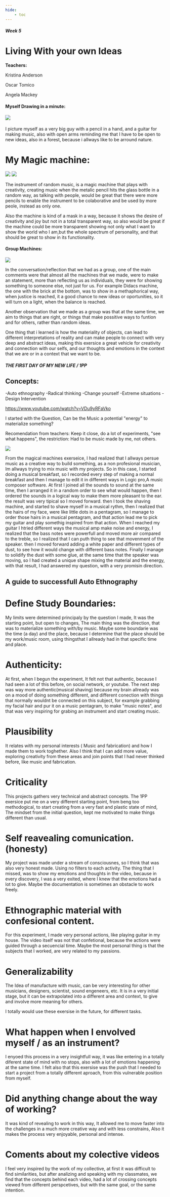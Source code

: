 ```yaml
---
hide:
    - toc
---
```


##### Week 5

# Living With your own Ideas

**Teachers:**

Kristina Anderson

Oscar Tomico

Angela Mackey


#### Myself Drawing in a minute:

#### ![](../images/Postit.jpg)

I picture myself as a very big guy with a pencil in a hand, and a guitar for making music, also with open arms reminding me that I have to be open to new ideas, also in a forest, because i allways like to be arround nature.

# My Magic machine:

![](../images/LOI2.jpg)
![](../images/LOI3.jpg)

The instrument of random music, is a magic machine that plays with creativity, creating music when the metalic pencil hits the glass bottle in a random way, as talking with people, would be great that there were more pencils to enable the instrument to be colaborative and be used by more peole, instead as only one.

Also the machine is kind of a mask in a way, because it shows the desire of creativity and joy but not in a total transparent way, so also would be great if the machine could be more transparent showing not only what I want to show the world who I am,but the whole spectrum of personality, and that should be great to show in its functionality.



#### Group Machines:

![](../images/LOI4.JPG)


In the conversation/reflection that we had as a group, one of the main comments were that almost all the machines that we made, were to make an statement, more than reflecting us as individuals, they were for showing something to someone else, not just for us. For example Didacs machine, the one with the brick at the bottom, was to show in a methaphorical way, when justice is reached, it a good chance to new ideas or oportunities, so it will turn on a light, when the balance is reached.

Another observation that we made as a group was that at the same time, we aim to things that are right, or things that make possitive ways to funtion and for others, rather than random ideas.

One thing that i learned is how the materiality of objects, can lead to different interpretations of reality and can make people to connect with very deep and abstract ideas, making this exersice a great vehicle for creativity and connection with our selfs, and our thoughts and emotions in the context that we are or in a context that we want to be.

##### THE FIRST DAY OF MY NEW LIFE / 1PP 

## Concepts:

-Auto ethnography
-Radical thinking
-Change yourself
-Extreme situations
-Design Intervention

<a>https://www.youtube.com/watch?v=VDu9yRFaVko</a> 

I started with the Question, Can be the Music a potential "energy" to materialize something?

Recomendation from teachers: 
Keep it close, do a lot of experiments, "see what happens", the restriction: Had to be music made by me, not others.


![](../images/1PP.png)

From the magical machines exerseice, I had realized that I allways persue music as a creative way to build something, as a non profesional musician, Im allways trying to mix music with my projects. So in this case, I started doing a musical breakfast, so I recorded every step of making a normal breakfast and then I manage to edit it in different ways in Logic pro,A music composer software. At first I joined all the sounds to sound at the same time, then I arranged it in a random order to see what would happen, then I ordered the sounds in a logical way to make them more pleasant to the ear. the result was very tipical so I moved forward. then I took the shaving machine, and started to shave myself in a musical rythm, then I realized that the hairs of my face, were like little dots in a pentagram, so I manage to order those hairs in a musical pentagram, and that action lead me to pick my guitar and play somethig inspired from that action. When I reached my guitar I htried different ways the musical amp make noise and energy, I realized that the bass notes were powerfull and moved more air compared to the treble, so I realized that I can puth thing to see that movenment of the speaker. then I moved forward adding a white paper and different types of dust, to see how it would change with different bass notes. Finally I manage to solidify the dust with some glue, at the same time that the speaker was moving, so I had created a unique shape mixing the material and the energy, with that result, I had answered my question, with a very promisin direction. 


## A guide to successfull Auto Ethnography 

# Define Study Boundaries:

My limits were determined principaly by the question I made, It was the starting point, but open to changes, The main thing was the direction, that was to materialize something with/by music. Maybe some boundarie was the time (a day) and the place, because I determine that the place should be my work/music room, using thingsthat I allready had in that specific time and place.

# Authenticity:

At first, when I begun the experiment, It felt not that authentic, because I had seen a lot of this before, on social network, or youtube. The next step was way more authentic(musical shaving) because my brain allready was on a mood of doing something different, and different conection with things that normally wouldnt be connected on this subject, for example grabbing my facial hair and pur it on a music pentagram, to make "music notes", and that was very inspiring for grabing an instrument and start creating music.

# Plausibility

It relates with my personal interests ( Music and fabrication) and how I made them to work toghether. Also I think that I can add more value, exploring creativity from these areas and join points that I had never thinked before, like music and fabrication.

# Criticality

This projects gathers very technical and abstract concepts. The 1PP exersice put me on a very different starting point, from beng too methodogical, to start creating from a very fast and plastic state of mind, The mindset from the initial question, kept me motivated to make things different than usual.

# Self reavealing comunication. (honesty)

My project was made under a stream of consciousnes, so I think that was also very honest made. Using no filters to each activity. The thing that I missed, was to show my emotions and thoughts in the video, because in every discovery, I was a very exited, where I knew that the emotions had a lot to give. Maybe the documentation is sometimes an obstacle to work freely.

# Ethnographic material with confesional content.

For this experiment, I made very personal actions, like playing guitar in my house. The video itself was not that confetional, because the actions were guided through a secuencial time. Maybe the most personal thing is that the subjects that I worked, are very related to my passions.

# Generalizability 

The Idea of manufacture with music, can be very interesting for other musicians, designers, scientist, sound engeneers, etc. It is in a very initial stage, but it can be extrapolated into a different area and context, to give and involve more meaning for others.

I totally would use these exersise in the future, for different tasks.

# What happen when I envolved myself / as an instrument?

I enyoed this process in a very insightfull way, it was like entering in a totally diferent state of mind with no stops, also with a lot of emotions happening at the same time. I felt also that this exersise was the push that I needed to start a project from a totally different aproach, from this vulnerable position from myself.

# Did anything change about the way of working?

It was kind of revealing to work in this way, It allowed me to move faster into the challenges  in a much more creative way and with less constrains, Also it makes the process very enjoyable, personal and intense.

# Coments about my colective videos

I feel very inspired by the work of my collective, at first it was difficult to find similarities, but after analizing and speaking with my classmates, we find that the concepts behind each video, had a lot of crossing concepts viewed from different perspcetives, but with the same goal, or the same intention.
































